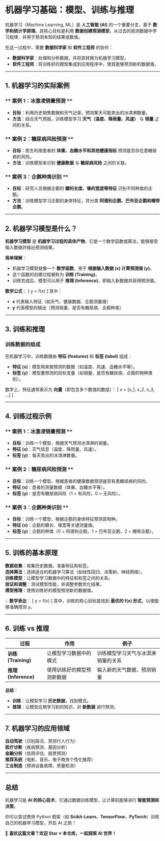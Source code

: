 # 机器学习基础：模型、训练与推理  

机器学习（Machine Learning, ML）是 **人工智能 (AI)** 的一个重要分支，基于 **数学和统计学原理**。其核心目标是利用 **数据创建预测模型**，从过去的观测数据中学习规律，并用于预测未知的结果或数值。  

在这一过程中，需要 **数据科学家** 和 **软件工程师** 的协作：
- **数据科学家**：处理和分析数据，并将其转换为机器学习模型。  
- **软件工程师**：将训练好的模型集成到应用程序中，使其能够预测新的数据值。  

---

## 1. 机器学习的实际案例  

### ** 案例 1：冰激凌销量预测 **
- **目标**：利用历史销售数据和天气记录，预测某天可能卖出的冰淇淋数量。  
- **方法**：结合天气预报，训练模型学习 **天气（温度、降雨量、风速）** 与 **销量** 之间的关系。

### ** 案例 2：糖尿病风险预测 **
- **目标**：医生利用患者的 **体重、血糖水平和其他健康指标** 预测是否存在患糖尿病的风险。  
- **方法**：训练模型来识别 **健康数据** 与 **糖尿病风险** 之间的关联。

### ** 案例 3：企鹅种类识别 **
- **目标**：研究人员根据企鹅的 **鳍的长度、喙的宽度等特征** 识别不同种类的企鹅。  
- **方法**：训练模型学习企鹅的身体特征，并分类 **阿德利企鹅、巴布亚企鹅和帽带企鹅**。

---

## 2. 机器学习模型是什么？  

**机器学习模型** 是 **机器学习过程的具体产物**，它是一个数学函数或算法，能够接受输入数据并输出预测结果。

**简单理解**：
- 机器学习模型就像一个 **数学函数**，用于 **根据输入数据 (x) 计算预测值 (y)**。  
- 这个函数的创建过程被称为 **训练 (Training)**。  
- 训练完成后，模型可以用于 **推理 (Inference)**，即输入新数据并获得预测值。  

**数学公式**：
\[
y = f(x)
\]
其中：
- **x** 代表输入特征（如天气、健康数据、企鹅测量值）
- **y** 代表模型的输出（预测销量、是否有糖尿病、企鹅种类）

---

## 3. 训练和推理  

### **训练数据的组成**
在机器学习中，训练数据由 **特征 (features)** 和 **标签 (label)** 组成：
- **特征 (x)**：模型用来做预测的数据（如温度、风速、血糖水平等）。
- **标签 (y)**：模型要预测的目标变量（如销量、是否有糖尿病、企鹅的物种类别）。

数学上，特征通常表示为 **向量**（即包含多个数值的数组）：
\[
x = [x_1, x_2, x_3, ...]
\]

---

## 4. 训练过程示例  

### ** 案例 1：冰激凌销量预测 **
- **目标**：训练一个模型，根据天气预测冰淇淋的销量。  
- **特征 (x)**：天气信息（温度、降雨量、风速）。  
- **标签 (y)**：每天卖出的冰淇淋数量。  

### ** 案例 2：糖尿病风险预测 **
- **目标**：训练一个模型，根据患者的健康数据预测是否有患糖尿病的风险。  
- **特征 (x)**：患者的测量数据（体重、血糖水平等）。  
- **标签 (y)**：是否有糖尿病风险（1 = 有风险，0 = 无风险）。  

### ** 案例 3：企鹅种类识别 **
- **目标**：训练一个模型，根据企鹅的身体特征预测其物种。  
- **特征 (x)**：企鹅的鳍长、喙宽等关键测量值。  
- **标签 (y)**：企鹅的种类（0 = 阿德利企鹅，1 = 巴布亚企鹅，2 = 帽带企鹅）。  

---

## 5. 训练的基本原理  

**数据收集**：收集历史数据，准备特征和标签。  
**选择算法**：选择适合的机器学习算法（如线性回归、决策树、神经网络）。  
**训练模型**：让模型学习数据中的特征和标签之间的关系。  
**验证和调整**：测试模型性能，并调整参数优化结果。  
**模型推理**：使用训练好的模型预测新的数据值。  

💡 **数学表达**：
\[
y = f(x)
\]
其中，训练的核心目标是找到 **最优的 f(x) 形式**，以便能够准确预测 y。

---

## 6. 训练 vs 推理  

| 过程 | 作用 | 例子 |
|------|------|------|
| **训练 (Training)** | 让模型学习数据中的模式 | 训练模型学习天气与冰淇淋销量的关系 |
| **推理 (Inference)** | 使用训练好的模型预测新数据 | 输入新的天气数据，预测销量 |

**总结**：
- **训练**：让模型学习 **历史数据**，找到模式。  
- **推理**：让模型应用学习到的知识，对 **新数据** 进行预测。  

---

## 7. 机器学习的应用领域  

**自动驾驶**（识别路况、预测行人行为）  
**医疗诊断**（疾病预测、基因分析）  
**金融分析**（信用评估、股票预测）  
**推荐系统**（电影、音乐、电子商务个性化推荐）  
**工业制造**（预测设备故障、质量检测）  

---

## 总结  

机器学习是 **AI 的核心技术**，它通过数据训练模型，让计算机能够进行 **智能预测和决策**。  

你可以尝试使用 Python 框架（如 **Scikit-Learn、TensorFlow、PyTorch**）训练自己的机器学习模型，开启 AI 之旅！  

📢 **喜欢这篇文章？欢迎 Star ⭐ 本仓库，一起探索 AI 世界！**
